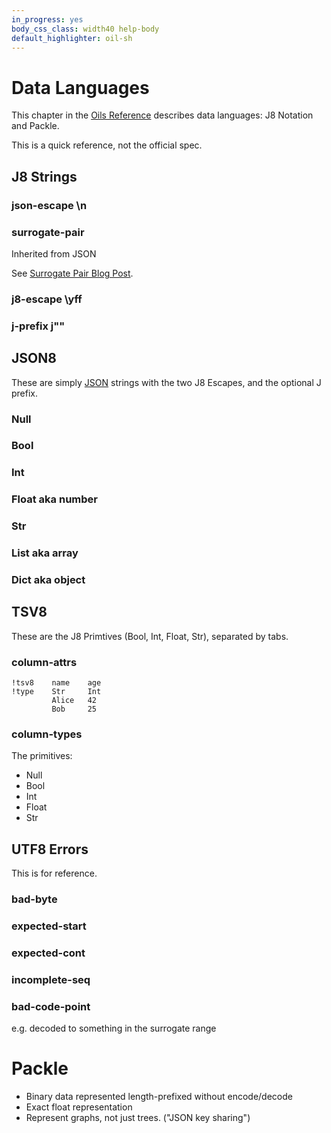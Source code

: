 ```yaml
---
in_progress: yes
body_css_class: width40 help-body
default_highlighter: oil-sh
---
```


Data Languages
==============

This chapter in the [Oils Reference](index.html) describes data languages: J8
Notation and Packle.

This is a quick reference, not the official spec.

<div id="toc">
</div>


## J8 Strings

### json-escape \n   

### surrogate-pair

Inherited from JSON

See [Surrogate Pair Blog
Post](https://www.oilshell.org/blog/2023/06/surrogate-pair.html).

### j8-escape \yff   

### j-prefix j""


## JSON8

These are simply [JSON][] strings with the two J8 Escapes, and the
optional J prefix.

### Null   

### Bool   

### Int   

### Float aka number

### Str   

### List aka array

### Dict aka object

## TSV8

These are the J8 Primtives (Bool, Int, Float, Str), separated by tabs.


### column-attrs   

```
!tsv8    name    age
!type    Str     Int
         Alice   42
         Bob     25
```

### column-types

The primitives:

- Null
- Bool
- Int
- Float
- Str



## UTF8 Errors

This is for reference.

### bad-byte   

### expected-start   

### expected-cont

### incomplete-seq   

### bad-code-point

e.g. decoded to something in the surrogate range

[JSON]: https://json.org

# Packle

- Binary data represented length-prefixed without encode/decode
- Exact float representation
- Represent graphs, not just trees.  ("JSON key sharing")

